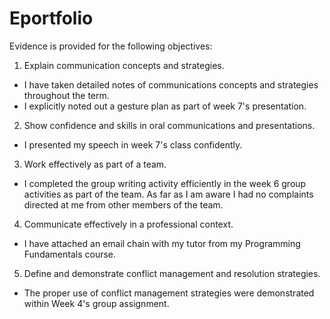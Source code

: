 # Eportfolio
Evidence is provided for the following objectives:
1. Explain communication concepts and strategies.
  - I have taken detailed notes of communications concepts and strategies throughout the term.
  - I explicitly noted out a gesture plan as part of week 7's presentation.
2. Show confidence and skills in oral communications and presentations.
  - I presented my speech in week 7's class confidently.
3. Work effectively as part of a team.
  - I completed the group writing activity efficiently in the week 6 group activities as part of the team. As far as I am aware I had no complaints directed at me from other members of the team. 
4. Communicate effectively in a professional context.
  - I have attached an email chain with my tutor from my Programming Fundamentals course.
5. Define and demonstrate conflict management and resolution strategies.
  - The proper use of conflict management strategies were demonstrated within Week 4's group assignment.
